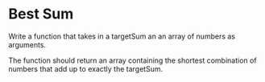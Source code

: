 # Best Sum
Write a function that takes in a targetSum an an array of numbers as arguments.

The function should return an array containing the shortest combination of numbers that
add up to exactly the targetSum. 